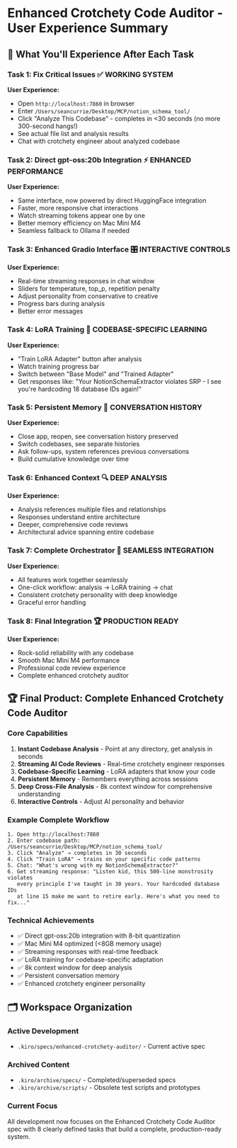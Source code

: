 # Enhanced Crotchety Code Auditor - User Experience Summary

## 🎯 What You'll Experience After Each Task

### **Task 1: Fix Critical Issues** ✅ WORKING SYSTEM
**User Experience:**
- Open `http://localhost:7860` in browser
- Enter `/Users/seancurrie/Desktop/MCP/notion_schema_tool/` 
- Click "Analyze This Codebase" - completes in <30 seconds (no more 300-second hangs!)
- See actual file list and analysis results
- Chat with crotchety engineer about analyzed codebase

### **Task 2: Direct gpt-oss:20b Integration** ⚡ ENHANCED PERFORMANCE  
**User Experience:**
- Same interface, now powered by direct HuggingFace integration
- Faster, more responsive chat interactions
- Watch streaming tokens appear one by one
- Better memory efficiency on Mac Mini M4
- Seamless fallback to Ollama if needed

### **Task 3: Enhanced Gradio Interface** 🎛️ INTERACTIVE CONTROLS
**User Experience:**
- Real-time streaming responses in chat window
- Sliders for temperature, top_p, repetition penalty
- Adjust personality from conservative to creative
- Progress bars during analysis
- Better error messages

### **Task 4: LoRA Training** 🧠 CODEBASE-SPECIFIC LEARNING
**User Experience:**
- "Train LoRA Adapter" button after analysis
- Watch training progress bar
- Switch between "Base Model" and "Trained Adapter"
- Get responses like: "Your NotionSchemaExtractor violates SRP - I see you're hardcoding 18 database IDs again!"

### **Task 5: Persistent Memory** 💾 CONVERSATION HISTORY
**User Experience:**
- Close app, reopen, see conversation history preserved
- Switch codebases, see separate histories
- Ask follow-ups, system references previous conversations
- Build cumulative knowledge over time

### **Task 6: Enhanced Context** 🔍 DEEP ANALYSIS
**User Experience:**
- Analysis references multiple files and relationships
- Responses understand entire architecture
- Deeper, comprehensive code reviews
- Architectural advice spanning entire codebase

### **Task 7: Complete Orchestrator** 🎼 SEAMLESS INTEGRATION
**User Experience:**
- All features work together seamlessly
- One-click workflow: analysis → LoRA training → chat
- Consistent crotchety personality with deep knowledge
- Graceful error handling

### **Task 8: Final Integration** 🏆 PRODUCTION READY
**User Experience:**
- Rock-solid reliability with any codebase
- Smooth Mac Mini M4 performance
- Professional code review experience
- Complete enhanced crotchety auditor

## 🏆 Final Product: Complete Enhanced Crotchety Code Auditor

### Core Capabilities
1. **Instant Codebase Analysis** - Point at any directory, get analysis in seconds
2. **Streaming AI Code Reviews** - Real-time crotchety engineer responses
3. **Codebase-Specific Learning** - LoRA adapters that know your code
4. **Persistent Memory** - Remembers everything across sessions
5. **Deep Cross-File Analysis** - 8k context window for comprehensive understanding
6. **Interactive Controls** - Adjust AI personality and behavior

### Example Complete Workflow
```
1. Open http://localhost:7860
2. Enter codebase path: /Users/seancurrie/Desktop/MCP/notion_schema_tool/
3. Click "Analyze" → completes in 30 seconds
4. Click "Train LoRA" → trains on your specific code patterns
5. Chat: "What's wrong with my NotionSchemaExtractor?"
6. Get streaming response: "Listen kid, this 500-line monstrosity violates 
   every principle I've taught in 30 years. Your hardcoded database IDs 
   at line 15 make me want to retire early. Here's what you need to fix..."
```

### Technical Achievements
- ✅ Direct gpt-oss:20b integration with 8-bit quantization
- ✅ Mac Mini M4 optimized (<8GB memory usage)
- ✅ Streaming responses with real-time feedback
- ✅ LoRA training for codebase-specific adaptation
- ✅ 8k context window for deep analysis
- ✅ Persistent conversation memory
- ✅ Enhanced crotchety engineer personality

## 🗂️ Workspace Organization

### Active Development
- `.kiro/specs/enhanced-crotchety-auditor/` - Current active spec

### Archived Content
- `.kiro/archive/specs/` - Completed/superseded specs
- `.kiro/archive/scripts/` - Obsolete test scripts and prototypes

### Current Focus
All development now focuses on the Enhanced Crotchety Code Auditor spec with 8 clearly defined tasks that build a complete, production-ready system.